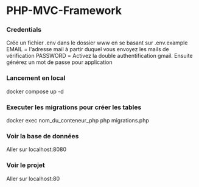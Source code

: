 # PHP-MVC-Framework

### Credentials

Crée un fichier .env dans le dossier www en se basant sur .env.example
EMAIL = l'adresse mail à partir duquel vous envoyez les mails de vérification
PASSWORD = Activez la double authentification gmail. Ensuite générez un mot de passe pour application

### Lancement en local

docker compose up -d

### Executer les migrations pour créer les tables

docker exec nom_du_conteneur_php php migrations.php

### Voir la base de données

Aller sur localhost:8080

### Voir le projet

Aller sur localhost:80
